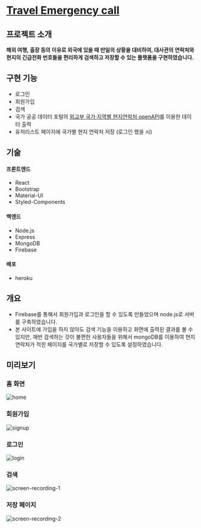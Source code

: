 # [Travel Emergency call](https://travel-call.herokuapp.com/)

## 프로젝트 소개
**해외 여행, 출장 등의 이유로 외국에 있을 때 만일의 상황을 대비하여, 대사관의 연락처와 현지의 긴급전화 번호들을 편리하게 검색하고 저장할 수 있는 플랫폼을 구현하였습니다.**

## 구현 기능
- 로그인  
- 회원가입  
- 검색  
- 국가 공공 데이터 포털의 [외교부 국가·지역별 현지연락처 openAPI](https://www.data.go.kr/data/15076242/openapi.do)를 이용한 데이터 출력
- 유저리스트 페이지에 국가별 현지 연락처 저장 (로그인 했을 시)  

## 기술
#### 프론트엔드
- React  
- Bootstrap  
- Material-UI  
- Styled-Components  

#### 백엔드
- Node.js  
- Express  
- MongoDB  
- Firebase  

#### 배포
- heroku

## 개요
-  Firebase를 통해서 회원가입과 로그인을 할 수 있도록 만들었으며 node.js로 서버를 구축하였습니다.
-  본 사이트에 가입을 하지 않아도 검색 기능을 이용하고 화면에 출력된 결과를 볼 수 있지만, 매번 검색하는 것이 불편한 사용자들을 위해서 mongoDB를 이용하여 현지 연락처가 적힌 페이지를 국가별로 저장할 수 있도록 설정하였습니다. 

## 미리보기  
### 홈 화면  
![home](https://user-images.githubusercontent.com/96046698/201464608-690a4e52-0636-4a48-b14c-ce26a12c6d43.png)  
  

### 회원가입  
![signup](https://user-images.githubusercontent.com/96046698/201464611-65599c86-eec3-458c-afbb-bfe0eb8be22a.png)    
  

### 로그인  
![login](https://user-images.githubusercontent.com/96046698/201464610-47348dc7-17a6-4ec7-9670-36f351ac6900.png)    
  

### 검색  
![screen-recording-_1_](https://user-images.githubusercontent.com/96046698/201464542-08c717da-6896-440a-be36-04efa333e3f6.gif)  


### 저장 페이지  
![screen-recording-_2_](https://user-images.githubusercontent.com/96046698/201464773-ac5c66a8-6425-4415-909a-2f1a5553a4b0.gif)  

